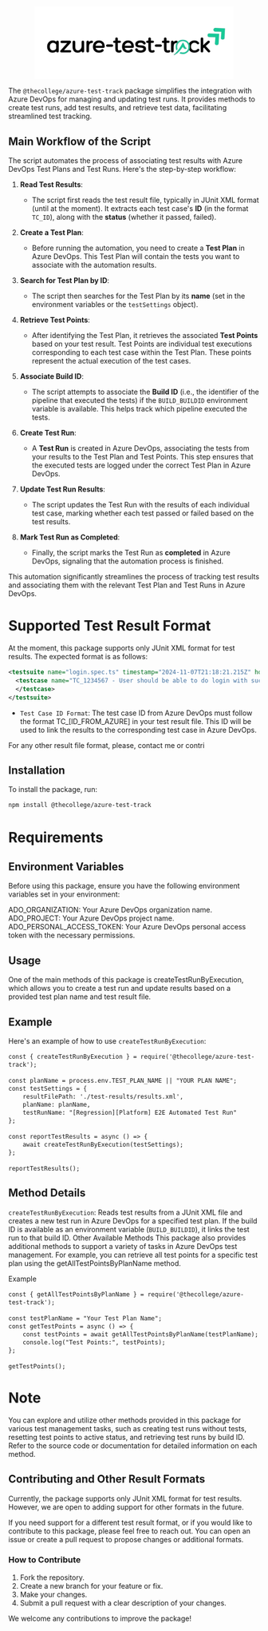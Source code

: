 <p align="center">
  <img src="./logo-azure-test-track.png" alt="Texto alternativo" width="400" style="height: auto; display: block; margin: 0 auto;">
</p>


The `@thecollege/azure-test-track` package simplifies the integration with Azure DevOps for managing and updating test runs. It provides methods to create test runs, add test results, and retrieve test data, facilitating streamlined test tracking.

## Main Workflow of the Script

The script automates the process of associating test results with Azure DevOps Test Plans and Test Runs. Here's the step-by-step workflow:

1. **Read Test Results**: 
   - The script first reads the test result file, typically in JUnit XML format (until at the moment). It extracts each test case's **ID** (in the format `TC_ID`), along with the **status** (whether it passed, failed).

2. **Create a Test Plan**:
   - Before running the automation, you need to create a **Test Plan** in Azure DevOps. This Test Plan will contain the tests you want to associate with the automation results.

3. **Search for Test Plan by ID**:
   - The script then searches for the Test Plan by its **name** (set in the environment variables or the `testSettings` object).

4. **Retrieve Test Points**:
   - After identifying the Test Plan, it retrieves the associated **Test Points** based on your test result. Test Points are individual test executions corresponding to each test case within the Test Plan. These points represent the actual execution of the test cases.

5. **Associate Build ID**:
   - The script attempts to associate the **Build ID** (i.e., the identifier of the pipeline that executed the tests) if the `BUILD_BUILDID` environment variable is available. This helps track which pipeline executed the tests.

6. **Create Test Run**:
   - A **Test Run** is created in Azure DevOps, associating the tests from your results to the Test Plan and Test Points. This step ensures that the executed tests are logged under the correct Test Plan in Azure DevOps.

7. **Update Test Run Results**:
   - The script updates the Test Run with the results of each individual test case, marking whether each test passed or failed based on the test results.

8. **Mark Test Run as Completed**:
   - Finally, the script marks the Test Run as **completed** in Azure DevOps, signaling that the automation process is finished.

This automation significantly streamlines the process of tracking test results and associating them with the relevant Test Plan and Test Runs in Azure DevOps.


# Supported Test Result Format
At the moment, this package supports only JUnit XML format for test results. The expected format is as follows:
```xml
<testsuite name="login.spec.ts" timestamp="2024-11-07T21:18:21.215Z" hostname="chromium" tests="1" failures="0" skipped="0" time="367.297" errors="0">
  <testcase name="TC_1234567 - User should be able to do login with success" classname="login.spec.ts" time="211.158">
  </testcase>
</testsuite>

```
- `Test Case ID Format`: The test case ID from Azure DevOps must follow the format TC_[ID_FROM_AZURE] in your test result file. This ID will be used to link the results to the corresponding test case in Azure DevOps.

For any other result file format, please, contact me or contri

## Installation

To install the package, run:

```bash
npm install @thecollege/azure-test-track
```

# Requirements

## Environment Variables
Before using this package, ensure you have the following environment variables set in your environment:

ADO_ORGANIZATION: Your Azure DevOps organization name.
ADO_PROJECT: Your Azure DevOps project name.
ADO_PERSONAL_ACCESS_TOKEN: Your Azure DevOps personal access token with the necessary permissions.

## Usage
One of the main methods of this package is createTestRunByExecution, which allows you to create a test run and update results based on a provided test plan name and test result file.

## Example
Here's an example of how to use 
`createTestRunByExecution`:
```
const { createTestRunByExecution } = require('@thecollege/azure-test-track');

const planName = process.env.TEST_PLAN_NAME || "YOUR PLAN NAME";
const testSettings = {
    resultFilePath: './test-results/results.xml',
    planName: planName,
    testRunName: "[Regression][Platform] E2E Automated Test Run"
};

const reportTestResults = async () => {
    await createTestRunByExecution(testSettings);
};

reportTestResults();

```

## Method Details
`createTestRunByExecution`: Reads test results from a JUnit XML file and creates a new test run in Azure DevOps for a specified test plan. If the build ID is available as an environment variable (`BUILD_BUILDID`), it links the test run to that build ID.
Other Available Methods
This package also provides additional methods to support a variety of tasks in Azure DevOps test management. For example, you can retrieve all test points for a specific test plan using the getAllTestPointsByPlanName method.

Example
```
const { getAllTestPointsByPlanName } = require('@thecollege/azure-test-track');

const testPlanName = "Your Test Plan Name";
const getTestPoints = async () => {
    const testPoints = await getAllTestPointsByPlanName(testPlanName);
    console.log("Test Points:", testPoints);
};

getTestPoints();
```

# Note
You can explore and utilize other methods provided in this package for various test management tasks, such as creating test runs without tests, resetting test points to active status, and retrieving test runs by build ID. Refer to the source code or documentation for detailed information on each method.


## Contributing and Other Result Formats

Currently, the package supports only JUnit XML format for test results. However, we are open to adding support for other formats in the future.

If you need support for a different test result format, or if you would like to contribute to this package, please feel free to reach out. You can open an issue or create a pull request to propose changes or additional formats.

### How to Contribute

1. Fork the repository.
2. Create a new branch for your feature or fix.
3. Make your changes.
4. Submit a pull request with a clear description of your changes.

We welcome any contributions to improve the package!
